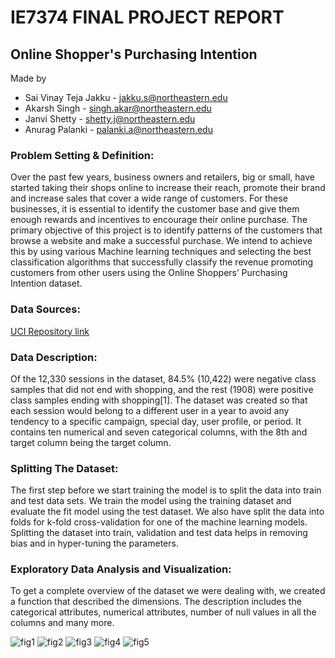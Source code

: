 # IE7374 FINAL PROJECT REPORT
## Online Shopper's Purchasing Intention
Made by 
* Sai Vinay Teja Jakku - [jakku.s@northeastern.edu](jakku.s@northeastern.edu)
* Akarsh Singh - [singh.akar@northeastern.edu](singh.akar@northeastern.edu)
* Janvi Shetty - [shetty.j@northeastern.edu](shetty.j@northeastern.edu)
* Anurag Palanki - [palanki.a@northeastern.edu](palanki.a@northeastern.edu)

### Problem Setting & Definition:
Over the past few years, business owners and retailers, big or small, have started taking their shops online to increase their reach, promote their brand and increase sales that cover a wide range of customers. For these businesses, it is essential to identify the customer base and give them enough rewards and incentives to encourage their online purchase. The primary objective of this project is to identify patterns of the customers that browse a website and make a successful purchase. We intend to achieve this by using various Machine learning techniques and selecting the best classification algorithms that successfully classify the revenue promoting customers from other users using the Online Shoppers’ Purchasing Intention dataset.

### Data Sources:
[UCI Repository link](https://archivebeta.ics.uci.edu/ml/datasets/online+shoppers+purchasing+intention+dataset) 

### Data Description:
Of the 12,330 sessions in the dataset, 84.5% (10,422) were negative class samples that did not end with shopping, and the rest (1908) were positive class samples ending with shopping[1]. The dataset was created so that each session would belong to a different user in a year to avoid any tendency to a specific campaign, special day, user profile, or period. It contains ten numerical and seven categorical columns, with the 8th and target column being the target column.

### Splitting The Dataset:
The first step before we start training the model is to split the data into train and test data sets. We train the model using the training dataset and evaluate the fit model using the test dataset. We also have split the data into folds for k-fold cross-validation for one of the machine learning models. Splitting the dataset into train, validation and test data helps in removing bias and in hyper-tuning the parameters.

### Exploratory Data Analysis and Visualization:
To get a complete overview of the dataset we were dealing with, we created a function that described the dimensions. The description includes the categorical attributes, numerical attributes, number of null values in all the columns and many more.

![fig1](https://user-images.githubusercontent.com/66643857/189425250-464e6d8e-4898-448b-9cf7-bf59fcda57a6.jpg)
![fig2](https://user-images.githubusercontent.com/66643857/189425256-0e6e2cf9-bb9a-4ea9-ad5e-d00318a54a57.jpg)
![fig3](https://user-images.githubusercontent.com/66643857/189425264-07c0dea3-c8d1-40f9-a384-76c898c8aa5c.jpg)
![fig4](https://user-images.githubusercontent.com/66643857/189425272-994fa3e6-673e-4fb8-aa67-df8b3d21cd26.jpg)
![fig5](https://user-images.githubusercontent.com/66643857/189425295-cc020507-e4c8-43f9-ba1c-9315db4433b4.jpg)
